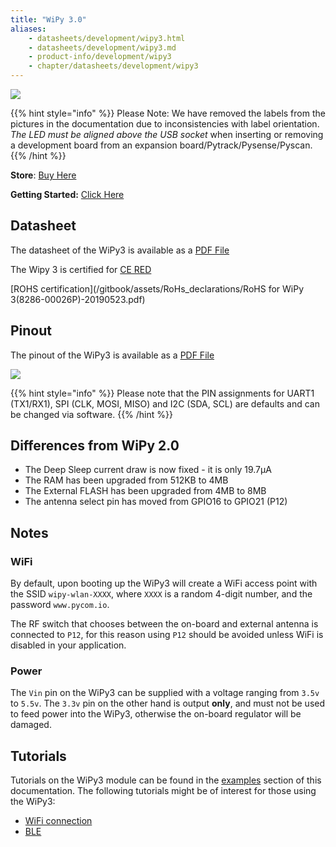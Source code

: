 ```yaml
---
title: "WiPy 3.0"
aliases:
    - datasheets/development/wipy3.html
    - datasheets/development/wipy3.md
    - product-info/development/wipy3
    - chapter/datasheets/development/wipy3
---
```


![](/gitbook/assets/wipy3.png)

{{% hint style="info" %}}
 Please Note: We have removed the labels from the pictures in the documentation due to inconsistencies with label orientation.  *The LED must be aligned above the USB socket* when inserting or removing a development board from an expansion board/Pytrack/Pysense/Pyscan.
{{% /hint %}}


**Store**: [Buy Here](https://pycom.io/product/wipy-3-0/)

**Getting Started:** [Click Here](/gettingstarted/)

## Datasheet

The datasheet of the WiPy3 is available as a [PDF File](/gitbook/assets/specsheets/Pycom_002_Specsheets_WiPy3.0_v2.pdf)

The Wipy 3 is certified for [CE RED](/gitbook/assets/17-214126_red-certificate_pycom_wipy-3.0.pdf)

[ROHS certification](/gitbook/assets/RoHs_declarations/RoHS for WiPy 3(8286-00026P)-20190523.pdf)

## Pinout

The pinout of the WiPy3 is available as a [PDF File](/gitbook/assets/wipy3-pinout.pdf)


![](/gitbook/assets/wipy3-pinout.png)

{{% hint style="info" %}}
Please note that the PIN assignments for UART1 \(TX1/RX1\), SPI \(CLK, MOSI, MISO\) and I2C \(SDA, SCL\) are defaults and can be changed via software.
{{% /hint %}}

## Differences from WiPy 2.0

* The Deep Sleep current draw is now fixed - it is only 19.7µA
* The RAM has been upgraded from 512KB to 4MB
* The External FLASH has been upgraded from 4MB to 8MB
* The antenna select pin has moved from GPIO16 to GPIO21 \(P12\)

## Notes

### WiFi

By default, upon booting up the WiPy3 will create a WiFi access point with the SSID `wipy-wlan-XXXX`, where `XXXX` is a random 4-digit number, and the password `www.pycom.io`.

The RF switch that chooses between the on-board and external antenna is connected to `P12`, for this reason using `P12` should be avoided unless WiFi is disabled in your application.

### Power

The `Vin` pin on the WiPy3 can be supplied with a voltage ranging from `3.5v` to `5.5v`. The `3.3v` pin on the other hand is output **only**, and must not be used to feed power into the WiPy3, otherwise the on-board regulator will be damaged.

## Tutorials

Tutorials on the WiPy3 module can be found in the [examples](/tutorials/introduction) section of this documentation. The following tutorials might be of interest for those using the WiPy3:

* [WiFi connection](/tutorials/all/wlan)
* [BLE](/tutorials/all/ble)
